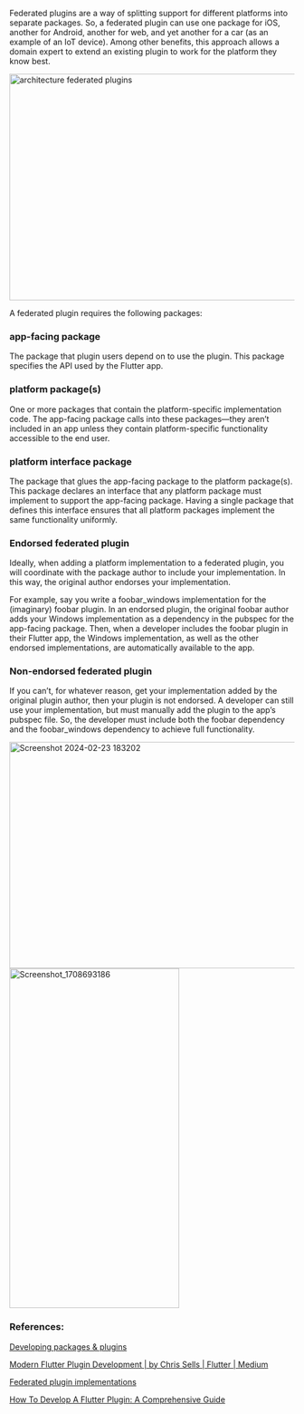 Federated plugins are a way of splitting support for different platforms into separate packages. So, a federated plugin can use one package for iOS, another for Android, another for web, and yet another for a car (as an example of an IoT device). Among other benefits, this approach allows a domain expert to extend an existing plugin to work for the platform they know best.

<img src="https://github.com/imrishukr/platform_information/assets/122599296/68bb5a41-8368-4764-84f6-c3b28062593e" alt="architecture federated plugins" width="700" height="400">

A federated plugin requires the following packages:

### app-facing package

The package that plugin users depend on to use the plugin. This package specifies the API used by the Flutter app.

### platform package(s)

One or more packages that contain the platform-specific implementation code. The app-facing package calls into these packages—they aren’t included in an app unless they contain platform-specific functionality accessible to the end user.

### platform interface package

The package that glues the app-facing package to the platform package(s). This package declares an interface that any platform package must implement to support the app-facing package. Having a single package that defines this interface ensures that all platform packages implement the same functionality uniformly.

### Endorsed federated plugin
Ideally, when adding a platform implementation to a federated plugin, you will coordinate with the package author to include your implementation. In this way, the original author endorses your implementation.

For example, say you write a foobar_windows implementation for the (imaginary) foobar plugin. In an endorsed plugin, the original foobar author adds your Windows implementation as a dependency in the pubspec for the app-facing package. Then, when a developer includes the foobar plugin in their Flutter app, the Windows implementation, as well as the other endorsed implementations, are automatically available to the app.

### Non-endorsed federated plugin
If you can’t, for whatever reason, get your implementation added by the original plugin author, then your plugin is not endorsed. A developer can still use your implementation, but must manually add the plugin to the app’s pubspec file. So, the developer must include both the foobar dependency and the foobar_windows dependency to achieve full functionality.

<img src="https://github.com/imrishukr/platform_information/assets/122599296/bad1a254-9690-4ef9-8393-d51e9392b802" alt="Screenshot 2024-02-23 183202" width="600" height="400">
<img src="https://github.com/imrishukr/platform_information/assets/122599296/4f6247e7-3a2f-4bd1-a5d3-b029c4c36db4" alt="Screenshot_1708693186" width="300" height="600">

### References:
[Developing packages & plugins](https://docs.flutter.dev/packages-and-plugins/developing-packages)

[Modern Flutter Plugin Development | by Chris Sells | Flutter | Medium](https://medium.com/flutter/modern-flutter-plugin-development-4c3ee015cf5a)

[Federated plugin implementations](https://docs.google.com/document/d/1LD7QjmzJZLCopUrFAAE98wOUQpjmguyGTN2wd_89Srs/edit?pli=1#heading=h.pub7jnop54q0)

[How To Develop A Flutter Plugin: A Comprehensive Guide](https://www.dhiwise.com/post/how-to-develop-a-flutter-plugin-a-comprehensive-guid)
